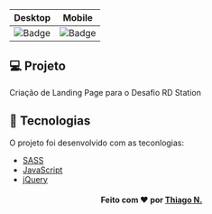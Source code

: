 
Desktop           |  Mobile
:-------------------------:|:-------------------------:
![Badge](.github/desktop.gif)  |  ![Badge](.github/mobile.gif) 

## 💻 Projeto

Criação de Landing Page para o Desafio RD Station

## 🧭 Tecnologias

O projeto foi desenvolvido com as teconlogias:

- [SASS](https://sass-lang.com)
- [JavaScript](https://www.javascript.com/)
- [jQuery](https://jquery.com/)


<h4 align=center>Feito com ❤️ por <a href="https://www.linkedin.com/in/thiago-nascimento-2540a0a3/">Thiago N.</a></h4>
